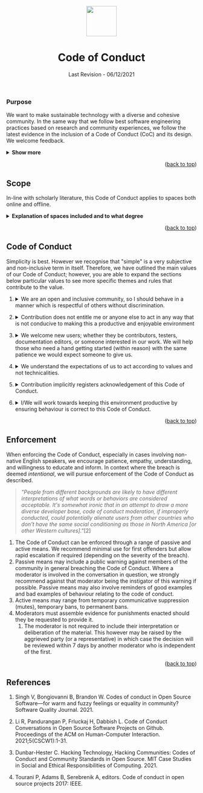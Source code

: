 <div id="top"></div>

<br />

<div align="center">
    <a href="https://github.com/nim-works">
        <img src="https://raw.githubusercontent.com/nim-lang/assets/master/Art/logo-crown.png" height="80px"/>
    </a>
    <h1 align="center">Code of Conduct</h3>
    <p align="center">
    Last Revision - 06/12/2021
    </p>
</div>

<br />

### Purpose


We want to make sustainable technology with a diverse and cohesive community. In the same way that we follow best software engineering practices based on research and community experiences, we follow the latest evidence in the inclusion of a Code of Conduct (CoC) and its design. We welcome feedback.

<details><summary><b>Show more</b></summary><br />


We understand and empathise with serious concerns that CoC may represent a loss of freedom of speech, inhibit personal expression or bring unnecessary discussion in what should be the development of technology.

To these concerns, we can say that evidence based research has thus far demonstrated that Codes of Conduct are instrumental to demonstrating, and enforcing inclusive communities which allows a diverse set of skills and perspectives to prosper. Meritocracy is not sustainable outside of interactions between absolute equals (including cultural norms and understandings).

> *"Discrimination and bad culture in tech firms cost sixteen billion dollars a year to the tech industry... people, especially minorities leaving the company because of being discriminated against ... are less likely to refer others to join ... can limit the company's access to talented employees..."*[1]

> *"[Among a sample set of FOSS projects, it was concluded] that the adoption of a [CoC] is statistically neglible ... differentiating the failed projects from the most popular ones... [However] they note that not one of the failed projects had a [CoC], nor did any included in the 'least popular' category... some of the developers of the failed projects considered cited 'conflict among developers' as a reason for failure."*[1]

> *"Core open source values include transparency, openness, and meritocracy"*[2]

> *"[No Code of Conduct movements] emphasizes that people's political or social identity should be irrelevant in open source: 'We don't care if you're liberal or conservative, black or white, straight or gay, or anything in between! In fact, we won't bring it up, or ask. We simply do not care' ... the very concept of meritocracy in and of itself is problematic in encouraging a broader set of voices to participate, and allows users to sidestep the issues of inclusion and diversity altogether."*[3]

> *"... modern OSS communities are 'embedded with cultural values that tenasciously support free speech expression' which allow for hostile, sexist, or homophobic speech to flourish."*[2]


</details>

<p align="right">(<a href="#top">back to top</a>)</p>

## Scope

In-line with scholarly literature, this Code of Conduct applies to spaces both online and offline.

<details><summary><b>Explanation of spaces included and to what degree</b></summary><br />

Online spaces managed by Nim-Works organisation will be held to the standards here. Spaces that represent our users (or where the users are otherwise representing Nim-Works) may still be held accountable to the standards here (in regards to their status as an official member of the organisation) depending on the context.

Offline spaces where members interact such as at Open Source Conferences (not excluding others) will be held to the same standards listed below.

> For example, a publicly known member of the community which is discovered to actively, and repeatedly, be insulting and threatening members in other public online spaces will have their actions investigated according to these standards.


</details>

<!-- Make sure any future spaces are added to this document -->

<p align="right">(<a href="#top">back to top</a>)</p>

## Code of Conduct

Simplicity is best. However we recognise that "simple" is a very subjective and non-inclusive term in itself. Therefore, we have outlined the main values of our Code of Conduct; however, you are able to expand the sections below particular values to see more specific themes and rules that contribute to the value.

1. <details><summary>We are an open and inclusive community, so I should behave in a manner which is respectful of others without discrimination.</summary><br />

   1. Discrimination against an individual(s) or group(s) damages the community and attacks the goals of our contributions; we specifically will not discriminate based on:
      1. Virtue of race or ethnicity; country of origin, or country of residence; gender(s), biological sex or sexual orientation; age or experience; economic standing or education; disability - physical or otherwise. Not listed are not excluded.
   2. Harassment - online or otherwise are not tolerated. This includes any offensive, belittling or threatening behaviour toward an individual(s) or group(s).
      1. Cultural diversity and language barriers may play a critical role in differentiating whether a perpetrator intentionally meant to be aggressive in their behaviour. Patience is crucial in investigating these cases.

</details>

2. <details><summary>Contribution does not entitle me or anyone else to act in any way that is not conducive to making this a productive and enjoyable environment</summary><br />

    1. Status within the organisation or technical skill does not allow someone to be exempt from the rules.
       1. The community does not owe any individual, irregardless of the size of their contributions or financial investments.
    2. Members with greater responsibility (eg: moderators) are held to much higher expectations than others. We believe in leading by example.
       1. The status of a community moderator is a privilege, but also a responsibility.
       2. Moderators may step down if they do not feel they are able to uphold these responsibilities.
    3. We should be patient with new or less experienced members; our contributions do not entitle us to belittle others (which would be indicative of harassment/discrimination)

</details>

3. <details><summary>We welcome new users; whether they be contributors, testers, documentation editors, or someone interested in our work. We will help those who need a hand getting started (within reason) with the same patience we would expect someone to give us.</summary><br />

    1. The cost toward the community for onboarding new members should not be expected to be unreasonable. We will provide the resources and guidance for members to learn, however we cannot be expected to provide a teaching service.
       1. Everyone starts at a different point and we will be patient in providing resources
       2. Simple answers such as "look at the manual" are not tolerable; these questions and their answers will likely be viewed again in the future by users through search engines and should therefore be treated appropriately.
       3. However, we recognise that it is not reasonable for repeated contributions to be fixed without any effort from the contributor to remedy their mistakes.
    2. First impressions matter; we are a good community who will welcome and share with those who are willing to learn.
       1. Failure to adapt can lead to an unreasonable cost to the community to maintain membership.
       2. This may create situations which may seem contradictory. I understand however that this is in recognition of Code of Conduct item 4.

</details>

4. <details><summary>We understand the expectations of us to act according to values and not technicalities.</summary><br />

    1. The intolerable will never be tolerable. We will play by the rules as intended. Where it is not seen as discriminatory, people who try to excuse poor behaviour as not being written clearly within the Code of Conduct will be treated as if it was
       1. As an example: Discussions such as questioning the legitimacy of genocidal events in history are inexcusable. It being framed as a question or due to ones own ignorance will be investigated under the *reasonable person principle* and punished appropriately.
          1. We do not expect situations like this to arise; our conversation should mostly be productive; however, we are an enjoyable group of people who will no doubt discuss different aspects of life.

</details>

5. <details><summary>Contribution implicitly registers acknowledgement of this Code of Conduct.</summary><br />

    1. Ignorance of the rules is not a valid argument for breaking them.

</details>

6. <details><summary>I/We will work towards keeping this environment productive by ensuring behaviour is correct to this Code of Conduct.</summary><br />

    1. If you see someone being harassed, speak up. We will support you, and whole heartedly thank you.
    2. Silence can sometimes be worse than agreeing with a harassor/perpetrator.
    3. If you are concerned due to some connection to the aggressor and do not wish to alienate yourselves from them, please contact us and we will handle the situation with complete confidentiality.
       1. Please see the code for enforcement below.

</details>

<p align="right">(<a href="#top">back to top</a>)</p>

## Enforcement

When enforcing the Code of Conduct, especially in cases involving non-native English speakers, we encourage patience, empathy, understanding, and willingness to educate and inform. In context where the breach is deemed *intentional*, we will pursue enforcement of the Code of Conduct as described.

> *"People from different backgrounds are likely to have different interpretations of what words or behaviors are considered acceptable. It's somewhat ironic that in an attempt to draw a more diverse developer base, code of conduct moderation, if improperly conducted, could potentially alienate users from other countries who don't have the same social conditioning as those in North America [or other Western cultures]."*[2]

1. The Code of Conduct can be enforced through a range of passive and active means. We recommend minimal use for first offenders but allow rapid escalation if required (depending on the severity of the breach).
2. Passive means may include a public warning against members of the community in general breaching the Code of Conduct. Where a moderator is involved in the conversation in question,  we strongly recommend against that moderator being the instigator of this warning if possible. Passive means may also involve reminders of good examples and bad examples of behaviour relating to the code of conduct.
3. Active means may range from temporary communicative suppression (mutes), temporary bans, to permanent bans.
4. Moderators must assemble evidence for punishments enacted should they be requested to provide it.
   1. The moderator is not required to include their interpretation or deliberation of the material. This however may be raised by the aggrieved party (or a representative) in which case the decision will be reviewed within 7 days by another moderator who is independent of the first.

<!-- If a member of the community or public is ever concerned with any actions of our moderation or code of conduct, they may let any of our moderators know. Should they feel this is inadequate or inappropriate for whatever reason, they may communicate with @shayanhabibi. Communications will be confidential unless told otherwise. -->

<p align="right">(<a href="#top">back to top</a>)</p>

<!-- ## Revision

Revision of this document would require a democratic decision involving the majority of active Nim-Works organisational members within 7 days of the revision proposed. This does not apply when the revision does not meaningfully change the content within (ie it is related to formatting) -->

## References

1.	Singh V, Bongiovanni B, Brandon W. Codes of conduct in Open Source Software—for warm and fuzzy feelings or equality in community? Software Quality Journal. 2021.

2.	Li R, Pandurangan P, Frluckaj H, Dabbish L. Code of Conduct Conversations in Open Source Software Projects on Github. Proceedings of the ACM on Human-Computer Interaction. 2021;5(CSCW1):1-31.

3.	Dunbar-Hester C. Hacking Technology, Hacking Communities: Codes of Conduct and Community Standards in Open Source. MIT Case Studies in Social and Ethical Responsibilities of Computing. 2021.

4.	Tourani P, Adams B, Serebrenik A, editors. Code of conduct in open source projects 2017: IEEE.
